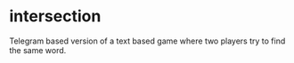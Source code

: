 # intersection
Telegram based version of a text based game where two players try to find the same word.
